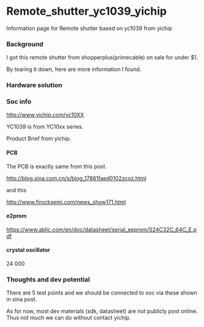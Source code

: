 # Remote_shutter_yc1039_yichip
Information page for Remote shutter based on yc1039 from yichip

### Background
I got this remote shutter from shopperplus(primecable) on sale for under $1. 

By tearing it down, here are more information I found.

### Hardware solution
### Soc info
http://www.yichip.com/yc10XX

YC1039 is from YC10xx series. 

Product Brief from yichip.

#### PCB
The PCB is exactly same from this post. 

http://blog.sina.com.cn/s/blog_17861faed0102zcoz.html

and this 

http://www.firocksemi.com/news_show171.html

#### e2prom
https://www.ablic.com/en/doc/datasheet/serial_eeprom/S24C32C_64C_E.pdf

#### crystal oscillator
24 000

### Thoughts and dev potential
There are 5 test points and we should be connected to soc via these shown in sina post. 

As for now, most dev materials (sdk, datasheet) are not publicly post online. Thus not much we can do without contact yichip. 
